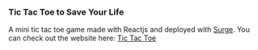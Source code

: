 ### Tic Tac Toe to Save Your Life

A mini tic tac toe game made with Reactjs and deployed with [Surge](http://surge.sh). You can check out the website here: [Tic Tac Toe](http://brash-low.surge.sh/)
